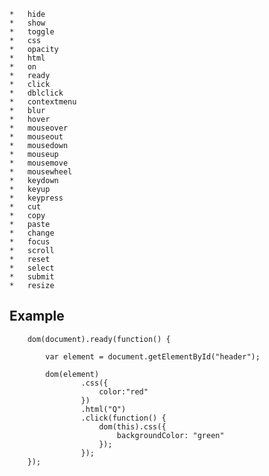 


    *	hide
    *	show
    *	toggle
    *	css
    *	opacity
    *	html
    *	on
    *	ready
    *	click
    *	dblclick
    *	contextmenu
    *	blur
    *	hover
    *	mouseover
    *	mouseout
    *	mousedown
    *	mouseup
    *	mousemove
    *	mousewheel
    *	keydown
    *	keyup
    *	keypress
    *	cut
    *	copy
    *	paste
    *	change
    *	focus
    *	scroll
    *	reset
    *	select
    *	submit
    *	resize




## Example


```
    dom(document).ready(function() {

        var element = document.getElementById("header");

        dom(element)
                .css({
                    color:"red"
                })
                .html("Q")
                .click(function() {
                    dom(this).css({
                        backgroundColor: "green"
                    });
                });
    });

```

